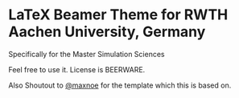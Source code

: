 # LaTeX Beamer Theme for RWTH Aachen University, Germany

Specifically for the Master Simulation Sciences

Feel free to use it. License is BEERWARE.

Also Shoutout to [@maxnoe](https://github.com/maxnoe) for the template which this is based on.
